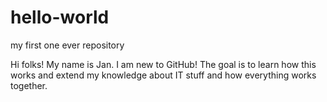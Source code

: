# hello-world
my first one ever repository

Hi folks!
My name is Jan. I am new to GitHub! The goal is to learn how this works and extend my knowledge about IT stuff and how everything works together.
